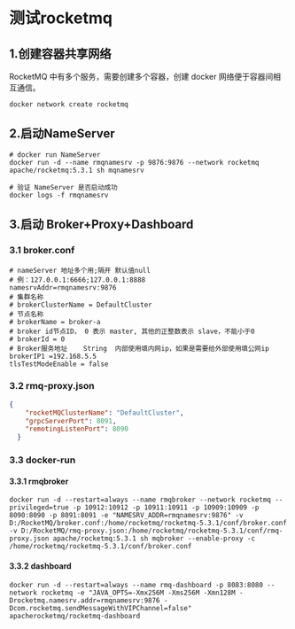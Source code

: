 # 测试rocketmq
## 1.创建容器共享网络
RocketMQ 中有多个服务，需要创建多个容器，创建 docker 网络便于容器间相互通信。  
```
docker network create rocketmq
```
## 2.启动NameServer
```
# docker run NameServer
docker run -d --name rmqnamesrv -p 9876:9876 --network rocketmq apache/rocketmq:5.3.1 sh mqnamesrv

# 验证 NameServer 是否启动成功
docker logs -f rmqnamesrv
```
## 3.启动 Broker+Proxy+Dashboard
### 3.1 broker.conf
```
# nameServer 地址多个用;隔开 默认值null
# 例：127.0.0.1:6666;127.0.0.1:8888 
namesrvAddr=rmqnamesrv:9876
# 集群名称
# brokerClusterName = DefaultCluster
# 节点名称
# brokerName = broker-a
# broker id节点ID， 0 表示 master, 其他的正整数表示 slave，不能小于0 
# brokerId = 0
# Broker服务地址	String	内部使用填内网ip，如果是需要给外部使用填公网ip
brokerIP1 =192.168.5.5
tlsTestModeEnable = false
```
### 3.2 rmq-proxy.json
```json
{
    "rocketMQClusterName": "DefaultCluster",
    "grpcServerPort": 8091,
    "remotingListenPort": 8090
  }
```
### 3.3 docker-run
#### 3.3.1 rmqbroker
```
docker run -d --restart=always --name rmqbroker --network rocketmq --privileged=true -p 10912:10912 -p 10911:10911 -p 10909:10909 -p 8090:8090 -p 8091:8091 -e "NAMESRV_ADDR=rmqnamesrv:9876" -v D:/RocketMQ/broker.conf:/home/rocketmq/rocketmq-5.3.1/conf/broker.conf -v D:/RocketMQ/rmq-proxy.json:/home/rocketmq/rocketmq-5.3.1/conf/rmq-proxy.json apache/rocketmq:5.3.1 sh mqbroker --enable-proxy -c /home/rocketmq/rocketmq-5.3.1/conf/broker.conf
```
#### 3.3.2 dashboard
```
docker run -d --restart=always --name rmq-dashboard -p 8083:8080 --network rocketmq -e "JAVA_OPTS=-Xmx256M -Xms256M -Xmn128M -Drocketmq.namesrv.addr=rmqnamesrv:9876 -Dcom.rocketmq.sendMessageWithVIPChannel=false" apacherocketmq/rocketmq-dashboard
```


